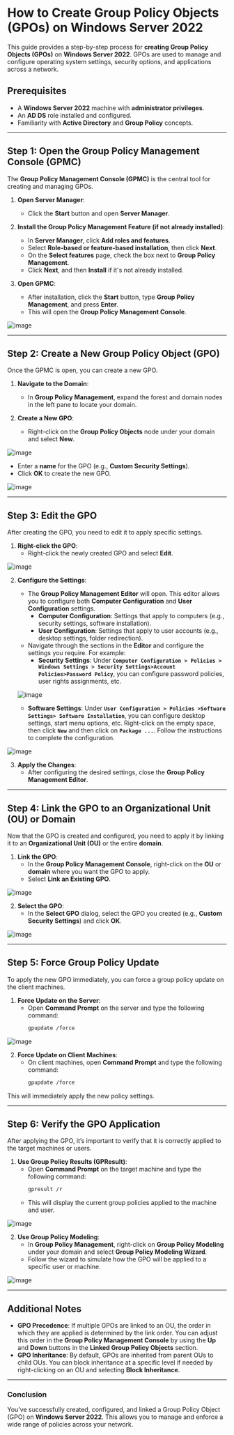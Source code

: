 # How to Create Group Policy Objects (GPOs) on Windows Server 2022

This guide provides a step-by-step process for **creating Group Policy Objects (GPOs)** on **Windows Server 2022**. GPOs are used to manage and configure operating system settings, security options, and applications across a network.

## Prerequisites

- A **Windows Server 2022** machine with **administrator privileges**.
- An **AD DS** role installed and configured.
- Familiarity with **Active Directory** and **Group Policy** concepts.

---

## Step 1: Open the Group Policy Management Console (GPMC) 

The **Group Policy Management Console (GPMC)** is the central tool for creating and managing GPOs.

1. **Open Server Manager**:
   - Click the **Start** button and open **Server Manager**.

2. **Install the Group Policy Management Feature (if not already installed)**:
   - In **Server Manager**, click **Add roles and features**.
   - Select **Role-based or feature-based installation**, then click **Next**.
   - On the **Select features** page, check the box next to **Group Policy Management**.
   - Click **Next**, and then **Install** if it's not already installed.

3. **Open GPMC**:
   - After installation, click the **Start** button, type **Group Policy Management**, and press **Enter**.
   - This will open the **Group Policy Management Console**.

![image](https://github.com/user-attachments/assets/4a995f62-d55f-48be-8b87-e43fa279a67c)

---

## Step 2: Create a New Group Policy Object (GPO)

Once the GPMC is open, you can create a new GPO.

1. **Navigate to the Domain**:
   - In **Group Policy Management**, expand the forest and domain nodes in the left pane to locate your domain.

2. **Create a New GPO**:
   - Right-click on the **Group Policy Objects** node under your domain and select **New**.


![image](https://github.com/user-attachments/assets/8ddc4423-652c-4702-a81a-29af72142385)


   - Enter a **name** for the GPO (e.g., **Custom Security Settings**).
   - Click **OK** to create the new GPO.


![image](https://github.com/user-attachments/assets/9cbf4670-759c-4c02-baa5-fb6ce6279081)

---

## Step 3: Edit the GPO

After creating the GPO, you need to edit it to apply specific settings.

1. **Right-click the GPO**:
   - Right-click the newly created GPO and select **Edit**.


![image](https://github.com/user-attachments/assets/8d415170-aa09-4e0d-b027-66f5ac6b3026)


2. **Configure the Settings**:
   - The **Group Policy Management Editor** will open. This editor allows you to configure both **Computer Configuration** and **User Configuration** settings.
     - **Computer Configuration**: Settings that apply to computers (e.g., security settings, software installation).
     - **User Configuration**: Settings that apply to user accounts (e.g., desktop settings, folder redirection).
   - Navigate through the sections in the **Editor** and configure the settings you require. For example:
     - **Security Settings**: Under **`Computer Configuration > Policies > Windows Settings > Security Settings>Account Policies>Password Policy`**, you can configure password policies, user rights assignments, etc.
  
   ![image](https://github.com/user-attachments/assets/6bd5d16e-87a1-41da-8afa-3f891d37fe34)

     - **Software Settings**: Under **`User Configuration > Policies >Software Settings> Software Installation`**, you can configure desktop settings, start menu options, etc. Right-click on the empty space, then click **`New`** and then click on **`Package ...`**. Follow the instructions to complete the configuration.

![image](https://github.com/user-attachments/assets/1d8f31d7-7c3b-4732-b75b-6ad39388fcdc)

   
3. **Apply the Changes**:
   - After configuring the desired settings, close the **Group Policy Management Editor**.

---

## Step 4: Link the GPO to an Organizational Unit (OU) or Domain

Now that the GPO is created and configured, you need to apply it by linking it to an **Organizational Unit (OU)** or the entire **domain**.

1. **Link the GPO**:
   - In the **Group Policy Management Console**, right-click on the **OU** or **domain** where you want the GPO to apply.
   - Select **Link an Existing GPO**.


![image](https://github.com/user-attachments/assets/3af52d70-3dff-4940-bf72-530422e2b318)


2. **Select the GPO**:
   - In the **Select GPO** dialog, select the GPO you created (e.g., **Custom Security Settings**) and click **OK**.


![image](https://github.com/user-attachments/assets/2f1ab568-c0e5-4463-850b-c5ca648e614c)


---

## Step 5: Force Group Policy Update

To apply the new GPO immediately, you can force a group policy update on the client machines.

1. **Force Update on the Server**:
   - Open **Command Prompt** on the server and type the following command:
     ```bash
     gpupdate /force
     ```


![image](https://github.com/user-attachments/assets/87981000-10f1-4780-9cf4-8d86dd10b063)


2. **Force Update on Client Machines**:
   - On client machines, open **Command Prompt** and type the following command:
     ```bash
     gpupdate /force
     ```

This will immediately apply the new policy settings.

---

## Step 6: Verify the GPO Application

After applying the GPO, it’s important to verify that it is correctly applied to the target machines or users.

1. **Use Group Policy Results (GPResult)**:
   - Open **Command Prompt** on the target machine and type the following command:
     ```bash
     gpresult /r
     ```
   - This will display the current group policies applied to the machine and user.


![image](https://github.com/user-attachments/assets/040b78dc-37b7-49d4-a969-4c950c9d61b8)


2. **Use Group Policy Modeling**:
   - In **Group Policy Management**, right-click on **Group Policy Modeling** under your domain and select **Group Policy Modeling Wizard**.
   - Follow the wizard to simulate how the GPO will be applied to a specific user or machine.


![image](https://github.com/user-attachments/assets/ec04dba0-3bbc-4d4d-8635-753f904cb6e0)


---

## Additional Notes

- **GPO Precedence**: If multiple GPOs are linked to an OU, the order in which they are applied is determined by the link order. You can adjust this order in the **Group Policy Management Console** by using the **Up** and **Down** buttons in the **Linked Group Policy Objects** section.
- **GPO Inheritance**: By default, GPOs are inherited from parent OUs to child OUs. You can block inheritance at a specific level if needed by right-clicking on an OU and selecting **Block Inheritance**.

---
### Conclusion

You’ve successfully created, configured, and linked a Group Policy Object (GPO) on **Windows Server 2022**. This allows you to manage and enforce a wide range of policies across your network.

